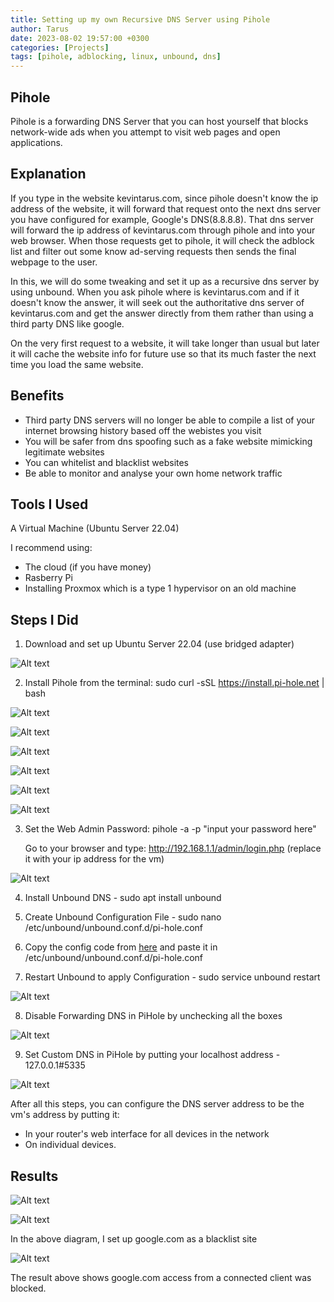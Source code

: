 ```yaml
---
title: Setting up my own Recursive DNS Server using Pihole
author: Tarus
date: 2023-08-02 19:57:00 +0300
categories: [Projects]
tags: [pihole, adblocking, linux, unbound, dns]
---
```


## Pihole
Pihole is a forwarding DNS Server that you can host yourself that blocks network-wide ads when you attempt to visit web pages and open applications.

## Explanation
If you type in the website kevintarus.com, since pihole doesn't know the ip address of the website, it will forward that request onto the next dns server you have configured for example, Google's DNS(8.8.8.8). That dns server will forward the ip address of kevintarus.com through pihole and into your web browser. When those requests get to pihole, it will check the adblock list and filter out some know ad-serving requests then sends the final webpage to the user.

In this, we will do some tweaking and set it up as a recursive dns server by using unbound. When you ask pihole where is kevintarus.com and if it doesn't know the answer, it will seek out the authoritative dns server of kevintarus.com and get the answer directly from them rather than using a third party DNS like google. 

On the very first request to a website, it will take longer than usual but later it will cache the website info for future use so that its much faster the next time you load the same website.

## Benefits
- Third party DNS servers will no longer be able to compile a list of your internet browsing history based off the webistes you visit
- You will be safer from dns spoofing such as a fake website mimicking legitimate websites
- You can whitelist and blacklist websites
- Be able to monitor and analyse your own home network traffic 

## Tools I Used
A Virtual Machine (Ubuntu Server 22.04)

I recommend using: 
- The cloud (if you have money)
- Rasberry Pi
- Installing Proxmox which is a type 1 hypervisor on an old machine

## Steps I Did
1. Download and set up Ubuntu Server 22.04 (use bridged adapter)

![Alt text](/assets/pihole/image-3.png)

2. Install Pihole from the terminal: sudo curl -sSL https://install.pi-hole.net | bash

![Alt text](/assets/pihole/image-4.png)

![Alt text](/assets/pihole/image-5.png)

![Alt text](/assets/pihole/image-6.png)

![Alt text](/assets/pihole/image-7.png)

![Alt text](/assets/pihole/image-8.png)

![Alt text](/assets/pihole/image-9.png)

3. Set the Web Admin Password: pihole -a -p "input your password here"

   Go to your browser and type: http://192.168.1.1/admin/login.php  (replace it with your ip address for the vm)

![Alt text](/assets/pihole/image-10.png)

4. Install Unbound DNS - sudo apt install unbound

5. Create Unbound Configuration File - sudo nano /etc/unbound/unbound.conf.d/pi-hole.conf

6. Copy the config code from [here](https://docs.pi-hole.net/guides/dns/unbound/) and paste it in /etc/unbound/unbound.conf.d/pi-hole.conf 

7. Restart Unbound to apply Configuration - sudo service unbound restart

![Alt text](/assets/pihole/image-2.png)

8. Disable Forwarding DNS in PiHole by unchecking all the boxes

![Alt text](/assets/pihole/image-1.png)

9. Set Custom DNS in PiHole by putting your localhost address - 127.0.0.1#5335

![Alt text](/assets/pihole/image.png)


After all this steps, you can configure the DNS server address to be the vm's address by putting it:
- In your router's web interface for all devices in the network
- On individual devices.

## Results

![Alt text](/assets/pihole/image-11.png)

![Alt text](/assets/pihole/image-12.png)

In the above diagram, I set up google.com as a blacklist site

![Alt text](/assets/pihole/image-13.png)

The result above shows google.com access from a connected client was blocked.